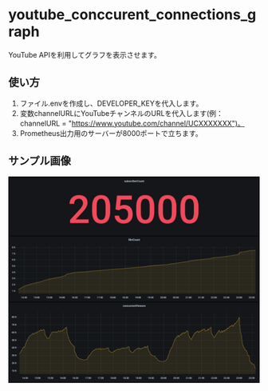 # youtube_conccurent_connections_graph
YouTube APIを利用してグラフを表示させます。

## 使い方
1. ファイル.envを作成し、DEVELOPER_KEYを代入します。
2. 変数channelURLにYouTubeチャンネルのURLを代入します(例：channelURL = "https://www.youtube.com/channel/UCXXXXXXX")。
3. Prometheus出力用のサーバーが8000ポートで立ちます。

## サンプル画像

<img src="/images/samplegraph.png" style="zoom: 50%;" />
